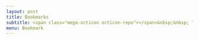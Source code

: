 ```yaml
---
layout: post
title: Bookmarks
subtitle: <span class="mega-octicon octicon-repo"></span>&nbsp;&nbsp; To mark useful libs - tools - books
menu: Bookmark
---
```



